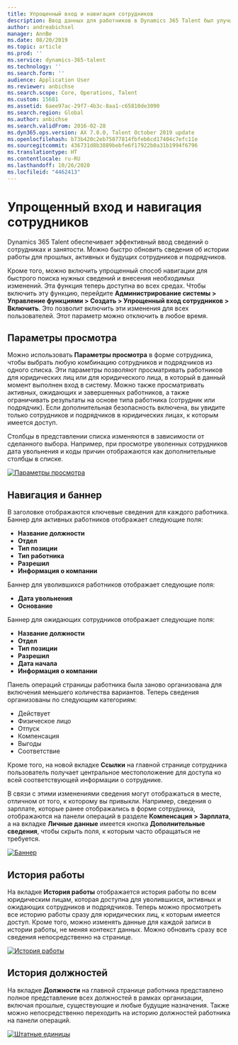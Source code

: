 ```yaml
---
title: Упрощенный вход и навигация сотрудников
description: Ввод данных для работников в Dynamics 365 Talent был улучшен, что позволяет быстро вводить данные для всех сотрудников, прошлых, активных или будущих. Обновлена упрощенная или консолидированная модель переходов, которая позволяет быстро находить нужные сведения и просматривать и выполнять необходимые обновления.
author: andreabichsel
manager: AnnBe
ms.date: 08/20/2019
ms.topic: article
ms.prod: ''
ms.service: dynamics-365-talent
ms.technology: ''
ms.search.form: ''
audience: Application User
ms.reviewer: anbichse
ms.search.scope: Core, Operations, Talent
ms.custom: 15681
ms.assetid: 6aee97ac-29f7-4b3c-8aa1-c65810de3090
ms.search.region: Global
ms.author: anbichse
ms.search.validFrom: 2016-02-28
ms.dyn365.ops.version: AX 7.0.0, Talent October 2019 update
ms.openlocfilehash: b73b420c2eb75077814fbfeb6cd17404c7efc11e
ms.sourcegitcommit: 436731d8b3889bebfe6f17922b0a31b1994f6796
ms.translationtype: HT
ms.contentlocale: ru-RU
ms.lasthandoff: 10/26/2020
ms.locfileid: "4462413"
---
```

# <a name="streamlined-employee-entry-and-navigation"></a>Упрощенный вход и навигация сотрудников

Dynamics 365 Talent обеспечивает эффективный ввод сведений о сотрудниках и занятости. Можно быстро обновить сведения об истории работы для прошлых, активных и будущих сотрудников и подрядчиков.

Кроме того, можно включить упрощенный способ навигации для быстрого поиска нужных сведений и внесения необходимых изменений. Эта функция теперь доступна во всех средах. Чтобы включить эту функцию, перейдите **Администрирование системы > Управление функциями > Создать > Упрощенный вход сотрудников > Включить**. Это позволит включить эти изменения для всех пользователей. Этот параметр можно отключить в любое время.

## <a name="view-options"></a>Параметры просмотра

Можно использовать **Параметры просмотра** в форме сотрудника, чтобы выбрать любую комбинацию сотрудников и подрядчиков из одного списка. Эти параметры позволяют просматривать работников для юридических лиц или для юридического лица, в который в данный момент выполнен вход в систему. Можно также просматривать активных, ожидающих и завершенных работников, а также ограничивать результаты на основе типа работника (сотрудник или подрядчик). Если дополнительная безопасность включена, вы увидите только сотрудников и подрядчиков в юридических лицах, к которым имеется доступ.

Столбцы в представлении списка изменяются в зависимости от сделанного выбора. Например, при просмотре уволенных сотрудников дата увольнения и коды причин отображаются как дополнительные столбцы в списке. 

[![Параметры просмотра](./media/Worker-view-option.png)](./media/worker-view-option.png)

## <a name="navigation-and-banner"></a>Навигация и баннер

В заголовке отображаются ключевые сведения для каждого работника. Баннер для активных работников отображает следующие поля:

- **Название должности**
- **Отдел**
- **Тип позиции**
- **Тип работника**
- **Разрешил**
- **Информация о компании**

Баннер для уволившихся работников отображает следующие поля:

- **Дата увольнения**
- **Основание**

Баннер для ожидающих сотрудников отображает следующие поля:

- **Название должности**
- **Отдел**
- **Тип позиции**
- **Разрешил**
- **Дата начала**
- **Информация о компании**

Панель операций страницы работника была заново организована для включения меньшего количества вариантов. Теперь сведения организованы по следующим категориям: 

- Действует
- Физическое лицо
- Отпуск
- Компенсация
- Выгоды
- Соответствие

Кроме того, на новой вкладке **Ссылки** на главной странице сотрудника пользователь получает центральное местоположение для доступа ко всей соответствующей информации о сотруднике.

В связи с этими изменениями сведения могут отображаться в месте, отличном от того, к которому вы привыкли. Например, сведения о зарплате, которые ранее отображались в форме сотрудника, отображаются на панели операций в разделе **Компенсация > Зарплата**, а на вкладке **Личные данные** имеется кнопка **Дополнительные сведения**, чтобы скрыть поля, к которым часто обращаться не требуется.

[![Баннер](./media/Banner.png)](./media/Banner.png)

## <a name="work-history"></a>История работы

На вкладке **История работы** отображается история работы по всем юридическим лицам, которая доступна для уволившихся, активных и ожидающих сотрудников и подрядчиков. Теперь можно просмотреть все историю работы сразу для юридических лиц, к которым имеется доступ. Кроме того, можно изменять данные для каждой записи в истории работы, не меняя контекст данных. Можно обновить сразу все сведения непосредственно на странице. 

[![История работы](./media/Worker-work-history.png)](./media/Worker-work-history.png)

## <a name="position-history"></a>История должностей

На вкладке **Должности** на главной странице работника представлено полное представление всех должностей в рамках организации, включая прошлые, существующие и любые будущие назначения. Также можно непосредственно переходить на историю должностей работника на панели операций.

[![Штатные единицы](./media/Worker-position-history.png)](./media/Worker-position-history.png)

